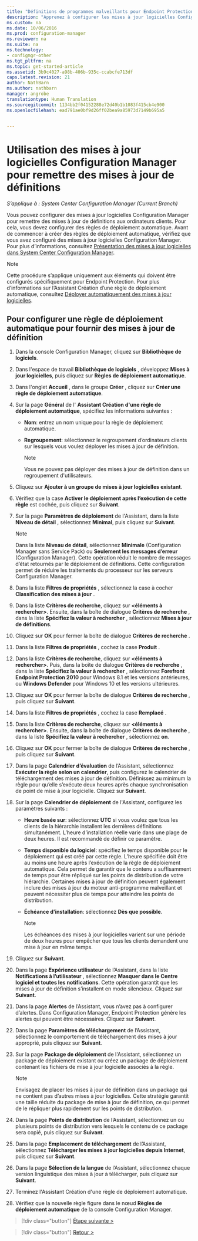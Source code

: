 ```yaml
---
title: "Définitions de programmes malveillants pour Endpoint Protection | System Center Configuration Manager"
description: "Apprenez à configurer les mises à jour logicielles Configuration Manager pour remettre des mises à jour de définitions aux ordinateurs clients."
ms.custom: na
ms.date: 10/06/2016
ms.prod: configuration-manager
ms.reviewer: na
ms.suite: na
ms.technology:
- configmgr-other
ms.tgt_pltfrm: na
ms.topic: get-started-article
ms.assetid: 3b9c4027-a98b-406b-935c-ccabcfe713df
caps.latest.revision: 21
author: NathBarn
ms.author: nathbarn
manager: angrobe
translationtype: Human Translation
ms.sourcegitcommit: 1134bb2f04152288e72d40b1b1083f415cb4e900
ms.openlocfilehash: ead791ae0bf9d26ff02bea9a85973d7149b695a5


---
```


#  <a name="using-configuration-manager-software-updates-to-deliver-definition-updates"></a>Utilisation des mises à jour logicielles Configuration Manager pour remettre des mises à jour de définitions

*S’applique à : System Center Configuration Manager (Current Branch)*


 Vous pouvez configurer des mises à jour logicielles Configuration Manager pour remettre des mises à jour de définitions aux ordinateurs clients. Pour cela, vous devez configurer des règles de déploiement automatique. Avant de commencer à créer des règles de déploiement automatique, vérifiez que vous avez configuré des mises à jour logicielles Configuration Manager. Pour plus d’informations, consultez [Présentation des mises à jour logicielles dans System Center Configuration Manager](/sccm/sum/understand/software-updates-introduction).

> [!NOTE]
>  Cette procédure s’applique uniquement aux éléments qui doivent être configurés spécifiquement pour Endpoint Protection. Pour plus d’informations sur l’Assistant Création d’une règle de déploiement automatique, consultez [Déployer automatiquement des mises à jour logicielles](/sccm/sum/deploy-use/automatically-deploy-software-updates).

## <a name="to-configure-an-automatic-deployment-rule-to-deliver-definition-updates"></a>Pour configurer une règle de déploiement automatique pour fournir des mises à jour de définition

1.  Dans la console Configuration Manager, cliquez sur **Bibliothèque de logiciels**.

2.  Dans l'espace de travail **Bibliothèque de logiciels** , développez **Mises à jour logicielles**, puis cliquez sur **Règles de déploiement automatique**.

3.  Dans l'onglet **Accueil** , dans le groupe **Créer** , cliquez sur **Créer une règle de déploiement automatique**.

4.  Sur la page **Général** de l' **Assistant Création d'une règle de déploiement automatique**, spécifiez les informations suivantes :

    -   **Nom**: entrez un nom unique pour la règle de déploiement automatique.

    -   **Regroupement**: sélectionnez le regroupement d’ordinateurs clients sur lesquels vous voulez déployer les mises à jour de définition.

        > [!NOTE]
        >  Vous ne pouvez pas déployer des mises à jour de définition dans un regroupement d'utilisateurs.

5.  Cliquez sur **Ajouter à un groupe de mises à jour logicielles existant**.

6.  Vérifiez que la case  **Activer le déploiement après l’exécution de cette règle** est cochée, puis cliquez sur **Suivant**.

7.  Sur la page **Paramètres de déploiement** de l'Assistant, dans la liste **Niveau de détail** , sélectionnez **Minimal**, puis cliquez sur **Suivant**.

    > [!NOTE]
    >  Dans la liste **Niveau de détail**, sélectionnez **Minimale** (Configuration Manager sans Service Pack) ou **Seulement les messages d’erreur** (Configuration Manager). Cette opération réduit le nombre de messages d’état retournés par le déploiement de définitions. Cette configuration permet de réduire les traitements du processeur sur les serveurs Configuration Manager.

8.  Dans la liste **Filtres de propriétés** , sélectionnez la case à cocher **Classification des mises à jour** .

9. Dans la liste **Critères de recherche**, cliquez sur **<éléments à rechercher\>**. Ensuite, dans la boîte de dialogue **Critères de recherche** , dans la liste **Spécifiez la valeur à rechercher** , sélectionnez **Mises à jour de définitions**.

10. Cliquez sur **OK** pour fermer la boîte de dialogue **Critères de recherche** .

11. Dans la liste **Filtres de propriétés** , cochez la case **Produit** .

12. Dans la liste **Critères de recherche**, cliquez sur **<éléments à rechercher\>**. Puis, dans la boîte de dialogue **Critères de recherche** , dans la liste **Spécifiez la valeur à rechercher** , sélectionnez **Forefront Endpoint Protection 2010** pour Windows 8.1 et les versions antérieures, ou **Windows Defender** pour Windows 10 et les versions ultérieures.

13. Cliquez sur **OK** pour fermer la boîte de dialogue **Critères de recherche** , puis cliquez sur **Suivant**.

14. Dans la liste **Filtres de propriétés** , cochez la case **Remplacé** .

15. Dans la liste **Critères de recherche**, cliquez sur **<éléments à rechercher\>**. Ensuite, dans la boîte de dialogue **Critères de recherche** , dans la liste **Spécifiez la valeur à rechercher** , sélectionnez **on**.

16. Cliquez sur **OK** pour fermer la boîte de dialogue **Critères de recherche** , puis cliquez sur **Suivant**.

17. Dans la page **Calendrier d’évaluation** de l’Assistant, sélectionnez **Exécuter la règle selon un calendrier**, puis configurez le calendrier de téléchargement des mises à jour de définition. Définissez au minimum la règle pour qu’elle s’exécute deux heures après chaque synchronisation de point de mise à jour logicielle. Cliquez sur **Suivant**.

18. Sur la page **Calendrier de déploiement** de l'Assistant, configurez les paramètres suivants :

    -   **Heure basée sur**: sélectionnez **UTC** si vous voulez que tous les clients de la hiérarchie installent les dernières définitions simultanément. L’heure d’installation réelle varie dans une plage de deux heures. Il est recommandé de définir ce paramètre.

    -   **Temps disponible du logiciel**: spécifiez le temps disponible pour le déploiement qui est créé par cette règle. L’heure spécifiée doit être au moins une heure après l’exécution de la règle de déploiement automatique. Cela permet de garantir que le contenu a suffisamment de temps pour être répliqué sur les points de distribution de votre hiérarchie. Certaines mises à jour de définition peuvent également inclure des mises à jour du moteur anti-programme malveillant et peuvent nécessiter plus de temps pour atteindre les points de distribution.

    -   **Échéance d’installation**: sélectionnez **Dès que possible**.

        > [!NOTE]
        >  Les échéances des mises à jour logicielles varient sur une période de deux heures pour empêcher que tous les clients demandent une mise à jour en même temps.

19. Cliquez sur **Suivant**.

20. Dans la page **Expérience utilisateur** de l’Assistant, dans la liste **Notifications à l’utilisateur** , sélectionnez **Masquer dans le Centre logiciel et toutes les notifications**.   Cette opération garantit que les mises à jour de définition s’installent en mode silencieux. Cliquez sur **Suivant**.

21. Dans la page **Alertes** de l’Assistant, vous n’avez pas à configurer d’alertes. Dans Configuration Manager, Endpoint Protection génère les alertes qui peuvent être nécessaires. Cliquez sur **Suivant**.

22. Dans la page **Paramètres de téléchargement** de l’Assistant, sélectionnez le comportement de téléchargement des mises à jour approprié, puis cliquez sur **Suivant**.

23. Sur la page **Package de déploiement** de l'Assistant, sélectionnez un package de déploiement existant ou créez un package de déploiement contenant les fichiers de mise à jour logicielle associés à la règle.

    > [!NOTE]
    >  Envisagez de placer les mises à jour de définition dans un package qui ne contient pas d’autres mises à jour logicielles. Cette stratégie garantit une taille réduite du package de mise à jour de définition, ce qui permet de le répliquer plus rapidement sur les points de distribution.

24. Dans la page **Points de distribution** de l’Assistant, sélectionnez un ou plusieurs points de distribution vers lesquels le contenu de ce package sera copié, puis cliquez sur **Suivant**.

25. Dans la page **Emplacement de téléchargement** de l’Assistant, sélectionnez **Télécharger les mises à jour logicielles depuis Internet**, puis cliquez sur **Suivant**.

26. Dans la page **Sélection de la langue** de l’Assistant, sélectionnez chaque version linguistique des mises à jour à télécharger, puis cliquez sur **Suivant**.

27. Terminez l'Assistant Création d'une règle de déploiement automatique.

28. Vérifiez que la nouvelle règle figure dans le nœud **Règles de déploiement automatique** de la console Configuration Manager.


> [!div class="button"]
[Étape suivante >](endpoint-antimalware-policies.md)

> [!div class="button"]
[Retour >](endpoint-configure-alerts.md)



<!--HONumber=Nov16_HO1-->


